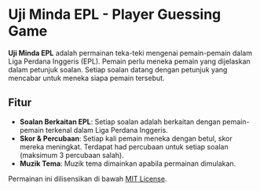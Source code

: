 # Uji Minda EPL - Player Guessing Game

**Uji Minda EPL** adalah permainan teka-teki mengenai pemain-pemain dalam Liga Perdana Inggeris (EPL). Pemain perlu meneka pemain yang dijelaskan dalam petunjuk soalan. Setiap soalan datang dengan petunjuk yang mencabar untuk meneka siapa pemain tersebut.

## Fitur
- **Soalan Berkaitan EPL**: Setiap soalan adalah berkaitan dengan pemain-pemain terkenal dalam Liga Perdana Inggeris.
- **Skor & Percubaan**: Setiap kali pemain meneka dengan betul, skor mereka meningkat. Terdapat had percubaan untuk setiap soalan (maksimum 3 percubaan salah).
- **Muzik Tema**: Muzik tema dimainkan apabila permainan dimulakan.

Permainan ini dilisensikan di bawah [MIT License](LICENSE).

